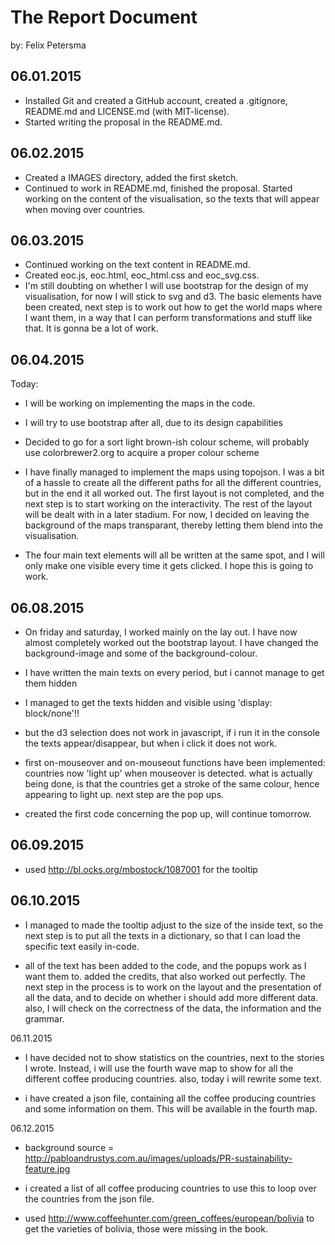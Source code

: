# The Report Document

by: Felix Petersma

## 06.01.2015

- Installed Git and created a GitHub account, created a .gitignore, README.md and LICENSE.md (with MIT-license).
- Started writing the proposal in the README.md.

## 06.02.2015

- Created a IMAGES directory, added the first sketch.
- Continued to work in README.md, finished the proposal. Started working on the content of the visualisation, so the texts that will appear when moving over countries.

## 06.03.2015

- Continued working on the text content in README.md.
- Created eoc.js, eoc.html, eoc_html.css and eoc_svg.css. 
- I'm still doubting on whether I will use bootstrap for the design of my visualisation, for now I will stick to svg and d3. The basic elements have been created, next step is to work out how to get the world maps where I want them, in a way that I can perform transformations and stuff like that. It is gonna be a lot of work. 

## 06.04.2015

Today: 
- I will be working on implementing the maps in the code. 
- I will try to use bootstrap after all, due to its design capabilities
- Decided to go for a sort light brown-ish colour scheme, will probably use colorbrewer2.org to acquire a proper colour scheme

- I have finally managed to implement the maps using topojson. I was a bit of a hassle to create all the different paths for all the different countries, but in the end it all worked out.  The first layout is not completed, and the next step is to start working on the interactivity. The rest of the layout will be dealt with in a later stadium. For now, I decided on leaving the background of the maps transparant, thereby letting them blend into the visualisation. 
- The four main text elements will all be written at the same spot, and I will only make one visible every time it gets clicked. I hope this is going to work. 

## 06.08.2015

- On friday and saturday, I worked mainly on the lay out. I have now almost completely worked out the bootstrap layout. I have changed the background-image and some of the background-colour.
- I have written the main texts on every period, but i cannot manage to get them hidden

- I managed to get the texts hidden and visible using 'display: block/none'!!
- but the d3 selection does not work in javascript, if i run it in the console the texts appear/disappear, but when i click it does not work. 

- first on-mouseover and on-mouseout functions have been implemented: countries now 'light up' when mouseover is detected. what is actually being done, is that the countries get a stroke of the same colour, hence appearing to light up. next step are the pop ups. 

- created the first code concerning the pop up, will continue tomorrow. 

## 06.09.2015

- used http://bl.ocks.org/mbostock/1087001 for the tooltip

## 06.10.2015

- I managed to made the tooltip adjust to the size of the inside text, so the next step is to put all the texts in a dictionary, so that I can load the specific text easily in-code.

- all of the text has been added to the code, and the popups work as I want them to. added the credits, that also worked out perfectly. The next step in the process is to work on the layout and the presentation of all the data, and to decide on whether i should add more different data. also, I will check on the correctness of the data, the information and the grammar. 

06.11.2015

- I have decided not to show statistics on the countries, next to the stories I wrote. Instead, i will use the fourth wave map to show for all the different coffee producing countries. also, today i will rewrite some text. 

- i have created a json file, containing all the coffee producing countries and some information on them. This will be available in the fourth map. 

06.12.2015

- background source = http://pabloandrustys.com.au/images/uploads/PR-sustainability-feature.jpg

- i created a list of all coffee producing countries to use this to loop over the countries from the json file. 

- used http://www.coffeehunter.com/green_coffees/european/bolivia to get the varieties of bolivia, those were missing in the book.
